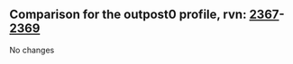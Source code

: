 ## Comparison for the outpost0 profile, rvn: [2367](https://github.com/PRO100KatYT/FortniteProfileRevisions/tree/main/profiles/outpost0/2367%20outpost0.json)-[2369](https://github.com/PRO100KatYT/FortniteProfileRevisions/tree/main/profiles/outpost0/2369%20outpost0.json)

No changes

